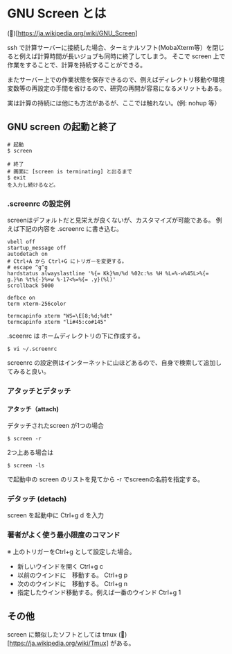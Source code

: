 # GNU Screen とは

(:link:)[https://ja.wikipedia.org/wiki/GNU_Screen]

ssh で計算サーバーに接続した場合、ターミナルソフト(MobaXterm等）を閉じると例えば計算時間が長いジョブも同時に終了してしまう。
そこで screen 上で作業をすることで、計算を持続することができる。

またサーバー上での作業状態を保存できるので、例えばディレクトリ移動や環境変数等の再設定の手間を省けるので、研究の再開が容易になるメリットもある。


実は計算の持続には他にも方法があるが、ここでは触れない。(例: nohup 等）

## GNU screen の起動と終了

```
# 起動
$ screen 
```

```
# 終了
# 画面に [screen is terminating] と出るまで
$ exit 
を入力し続けるなど。
```

### .screenrc の設定例

screenはデフォルトだと見栄えが良くないが、カスタマイズが可能である。
例えば下記の内容を .screenrc に書き込む。

```
vbell off
startup_message off
autodetach on
# Ctrl+A から Ctrl+G にトリガーを変更する。
# escape ^g^g
hardstatus alwayslastline '%{= Kk}%m/%d %02c:%s %H %L=%-w%45L>%{= g.}%n %t%{-}%+w %-17<%=%{= .y}(%l)'
scrollback 5000

defbce on
term xterm-256color

termcapinfo xterm "WS=\E[8;%d;%dt"
termcapinfo xterm "li#45:co#145"
```

.sceenrc は ホームディレクトリの下に作成する。
```
$ vi ~/.screenrc
```

screenrc の設定例はインターネットに山ほどあるので、自身で検索して追加してみると良い。

### アタッチとデタッチ

#### アタッチ（attach)
デタッチされたscreen が1つの場合

```
$ screen -r 
```

2つ上ある場合は
```
$ screen -ls 
```
で起動中の screen のリストを見てから -r でscreenの名前を指定する。

### デタッチ (detach)
screen を起動中に Ctrl+g d を入力

### 著者がよく使う最小限度のコマンド
※ 上のトリガーをCtrl+g として設定した場合。

- 新しいウインドを開く Ctrl+g c
- 以前のウインドに　移動する。 Ctrl+g p 
- 次ののウインドに　移動する。 Ctrl+g n
- 指定したウインド移動する。例えば一番のウインド Ctrl+g 1
 
## その他
screen に類似したソフトとしては tmux (:link:)[https://ja.wikipedia.org/wiki/Tmux] がある。
